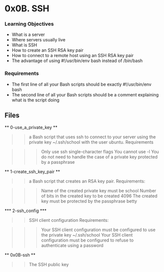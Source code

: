 # 0x0B. SSH

### Learning Objectives

- What is a server
- Where servers usually live
- What is SSH
- How to create an SSH RSA key pair
- How to connect to a remote host using an SSH RSA key pair
- The advantage of using #!/usr/bin/env bash instead of /bin/bash

### Requirements

- The first line of all your Bash scripts should be exactly #!/usr/bin/env bash
- The second line of all your Bash scripts should be a comment explaining what is the script doing


## Files

** 0-use_a_private_key ** 

>>  a Bash script that uses ssh to connect to your server using the private key ~/.ssh/school with the user ubuntu.
>> Requirements

>>> Only use ssh single-character flags
>>> You cannot use -l
>>> You do not need to handle the case of a private key protected by a passphrase

** 1-create_ssh_key_pair **

>> a Bash script that creates an RSA key pair.
>> Requirements:

>>> Name of the created private key must be school
>>> Number of bits in the created key to be created 4096
>>> The created key must be protected by the passphrase betty

*** 2-ssh_config ***

>> SSH client configuration
>> Requirements:

>>> Your SSH client configuration must be configured to use the private key ~/.ssh/school
>>> Your SSH client configuration must be configured to refuse to authenticate using a password


** 0x0B-ssh **

>> The SSH public key
